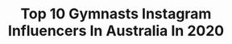 ---
title: Top 10 Gymnasts Instagram Influencers In Australia In 2020
description: >-
  Find top gymnasts Instagram influencers in Australia in 2020. Most popular hashtags: #gymnast #gymnastics #beach #gym.
platform: Instagram
profiles:
  - username: "talia_folino"
    fullname: >-
      TALS❤️
    location: "Australia"
    followers: 5251
    engagement: 1081
    commentsToLikes: 0.088548
    avatar: "https://scontent-lht6-1.cdninstagram.com/v/t51.2885-19/s320x320/84490144_2559456350999220_3568281137576935424_n.jpg?_nc_ht=scontent-lht6-1.cdninstagram.com&_nc_ohc=xF3QtxcAIt4AX_ake6M&oh=3de64c0d67db8c0b8a1d322f2fdde305&oe=5E819B85"
    verified: false
    hashtags: "#isovibes, #teamvic, #intlgymnix, #day1done"
  - username: "ilaria_fiore_fashionista"
    fullname: >-
      IᒪᗩᖇIᗩ
    location: "Australia"
    followers: 118032
    engagement: 324
    commentsToLikes: 0.042763
    avatar: "https://scontent-ams4-1.cdninstagram.com/v/t51.2885-19/s320x320/81742085_1457826721060552_5595990714765803520_n.jpg?_nc_ht=scontent-ams4-1.cdninstagram.com&_nc_ohc=WiOLz6nic-wAX_dE-qI&oh=eee62c8bbdd81054c4402cf508e9077e&oe=5EB8F705"
    verified: false
    hashtags: "#pavementbrands, #tweenmodel, #kidsforreal, #staysafe"
  - username: "jadecareyy"
    fullname: >-
      Jade Carey
    location: "Australia"
    followers: 35568
    engagement: 1429
    commentsToLikes: 0.009643
    avatar: "https://scontent-amt2-1.cdninstagram.com/v/t51.2885-19/s320x320/75489933_410442753175846_7005830372676075520_n.jpg?_nc_ht=scontent-amt2-1.cdninstagram.com&_nc_ohc=l5jfYL_sFcEAX8nnxfe&oh=8ac3aa957407828068c8c95a74530908&oe=5EB92253"
    verified: false
    hashtags: "#2020, #roadtotokyo2021"
  - username: "cyra_alesha"
    fullname: >-
      Cyra Anindya Alesha
    location: "Australia"
    followers: 61809
    engagement: 189
    commentsToLikes: 0.038889
    avatar: "https://scontent-ams4-1.cdninstagram.com/v/t51.2885-19/s320x320/89484557_226026105455604_2959253370549829632_n.jpg?_nc_ht=scontent-ams4-1.cdninstagram.com&_nc_ohc=ucbBzO1nChQAX-nxqM8&oh=ae2f07eda859f7023aa7a178d29e2076&oe=5EBA19C0"
    verified: false
    hashtags: "#dufan, #trampoline, #event, #candid"
  - username: "ksenia_dzhalaganiya"
    fullname: >-
      KSENIA
    location: "Australia"
    followers: 1019327
    engagement: 191
    commentsToLikes: 0.020245
    avatar: "https://scontent-cdt1-1.cdninstagram.com/v/t51.2885-19/s320x320/91186835_2836633636383987_6607132681756999680_n.jpg?_nc_ht=scontent-cdt1-1.cdninstagram.com&_nc_ohc=3_WoP5fekGwAX_i7dHU&oh=d84f89a362c435a112f8737f4305da75&oe=5EB0E770"
    verified: true
    hashtags: "#jewelrydesign, #fashiondaily, #dubaidentist, #beachfun"
  - username: "natalie_gymnastics"
    fullname: >-
      Natalie ⭐️|| 16k 💕
    location: "Australia"
    followers: 16016
    engagement: 350
    commentsToLikes: 0.122331
    avatar: "https://scontent-lhr8-1.cdninstagram.com/v/t51.2885-19/s320x320/49906863_1017620168437760_1112674727580663808_n.jpg?_nc_ht=scontent-lhr8-1.cdninstagram.com&_nc_ohc=LelObSUPH8sAX9qmiIp&oh=2c8ed30f917a3bc3b725ff220da5f81c&oe=5EBC6B8B"
    verified: false
    hashtags: "#abs, #brisbane, #rockwearnation, #saturday"
  - username: "courtneytulloch"
    fullname: >-
      Courtney Tulloch
    location: "Australia"
    followers: 40676
    engagement: 378
    commentsToLikes: 0.014334
    avatar: "https://scontent-ams4-1.cdninstagram.com/v/t51.2885-19/s320x320/65394418_468770607291062_2819302333656072192_n.jpg?_nc_ht=scontent-ams4-1.cdninstagram.com&_nc_ohc=Z6akzwQHhaEAX9hZo_0&oh=8d073c331265a6fa3ac931f74a030818&oe=5EBCCD23"
    verified: true
    hashtags: "#tokyo2021, #tiktok, #levit8challenge, #holdtight"
  - username: "k_castel"
    fullname: >-
      Kimberly M
    location: "Australia"
    followers: 17149
    engagement: 610
    commentsToLikes: 0.009565
    avatar: "https://scontent-lhr8-1.cdninstagram.com/v/t51.2885-19/s320x320/77107483_435432787140102_3707945150396235776_n.jpg?_nc_ht=scontent-lhr8-1.cdninstagram.com&_nc_ohc=ZL7Ve61qhW4AX8O61MZ&oh=375538bd02fca47a6e4859fb7a8311fa&oe=5EBB63DD"
    verified: false
    hashtags: "#flashbackfriday, #5yearsmapiful, #lskd, #chasethevibe"
  - username: "flippinglucyy"
    fullname: >-
      lucyy
    location: "Australia"
    followers: 9091
    engagement: 2207
    commentsToLikes: 0.019765
    avatar: "https://scontent-ams4-1.cdninstagram.com/v/t51.2885-19/s320x320/62584486_196598467911550_3353372604856532992_n.jpg?_nc_ht=scontent-ams4-1.cdninstagram.com&_nc_ohc=Tu7m9n8_bGkAX-1R-2m&oh=dbf5d83232e4d35d2a4318155a44132f&oe=5EBBE007"
    verified: false
    hashtags: "#flipping, #summer, #tumble, #gymternet"
  - username: "epkez"
    fullname: >-
      Epke Zonderland
    location: "Australia"
    followers: 79779
    engagement: 936
    commentsToLikes: 0.009576
    avatar: "https://scontent-lhr8-1.cdninstagram.com/v/t51.2885-19/s320x320/18252515_118134122086893_6272759397475155968_a.jpg?_nc_ht=scontent-lhr8-1.cdninstagram.com&_nc_ohc=hRBe87hB_qgAX_MEDgY&oh=0e15d8234e3d0e21da5c7b47186ba7a5&oe=5EB9558F"
    verified: false
    hashtags: "#worldcupbaku, #proteine, #worldcupmelbourne, #training"
---